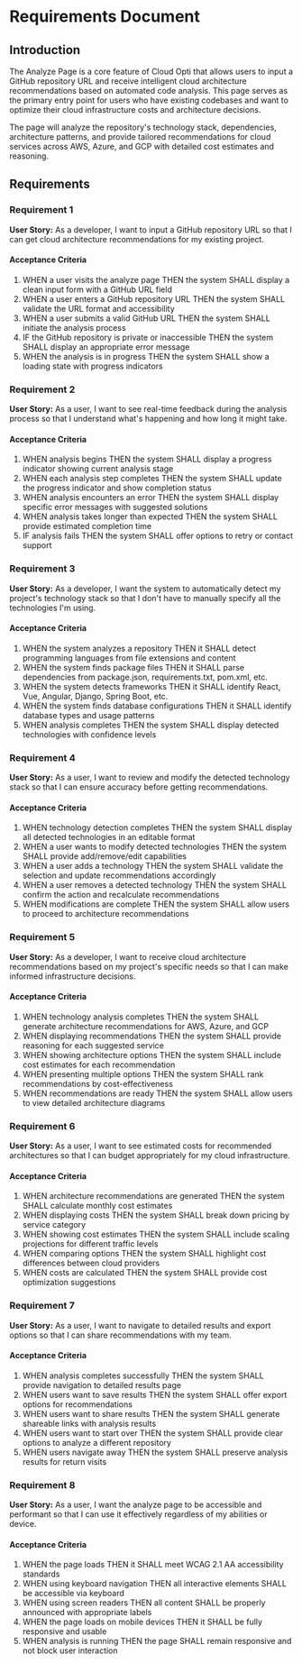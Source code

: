 # Requirements Document

## Introduction

The Analyze Page is a core feature of Cloud Opti that allows users to input a GitHub repository URL and receive intelligent cloud architecture recommendations based on automated code analysis. This page serves as the primary entry point for users who have existing codebases and want to optimize their cloud infrastructure costs and architecture decisions.

The page will analyze the repository's technology stack, dependencies, architecture patterns, and provide tailored recommendations for cloud services across AWS, Azure, and GCP with detailed cost estimates and reasoning.

## Requirements

### Requirement 1

**User Story:** As a developer, I want to input a GitHub repository URL so that I can get cloud architecture recommendations for my existing project.

#### Acceptance Criteria

1. WHEN a user visits the analyze page THEN the system SHALL display a clean input form with a GitHub URL field
2. WHEN a user enters a GitHub repository URL THEN the system SHALL validate the URL format and accessibility
3. WHEN a user submits a valid GitHub URL THEN the system SHALL initiate the analysis process
4. IF the GitHub repository is private or inaccessible THEN the system SHALL display an appropriate error message
5. WHEN the analysis is in progress THEN the system SHALL show a loading state with progress indicators

### Requirement 2

**User Story:** As a user, I want to see real-time feedback during the analysis process so that I understand what's happening and how long it might take.

#### Acceptance Criteria

1. WHEN analysis begins THEN the system SHALL display a progress indicator showing current analysis stage
2. WHEN each analysis step completes THEN the system SHALL update the progress indicator and show completion status
3. WHEN analysis encounters an error THEN the system SHALL display specific error messages with suggested solutions
4. WHEN analysis takes longer than expected THEN the system SHALL provide estimated completion time
5. IF analysis fails THEN the system SHALL offer options to retry or contact support

### Requirement 3

**User Story:** As a developer, I want the system to automatically detect my project's technology stack so that I don't have to manually specify all the technologies I'm using.

#### Acceptance Criteria

1. WHEN the system analyzes a repository THEN it SHALL detect programming languages from file extensions and content
2. WHEN the system finds package files THEN it SHALL parse dependencies from package.json, requirements.txt, pom.xml, etc.
3. WHEN the system detects frameworks THEN it SHALL identify React, Vue, Angular, Django, Spring Boot, etc.
4. WHEN the system finds database configurations THEN it SHALL identify database types and usage patterns
5. WHEN analysis completes THEN the system SHALL display detected technologies with confidence levels

### Requirement 4

**User Story:** As a user, I want to review and modify the detected technology stack so that I can ensure accuracy before getting recommendations.

#### Acceptance Criteria

1. WHEN technology detection completes THEN the system SHALL display all detected technologies in an editable format
2. WHEN a user wants to modify detected technologies THEN the system SHALL provide add/remove/edit capabilities
3. WHEN a user adds a technology THEN the system SHALL validate the selection and update recommendations accordingly
4. WHEN a user removes a detected technology THEN the system SHALL confirm the action and recalculate recommendations
5. WHEN modifications are complete THEN the system SHALL allow users to proceed to architecture recommendations

### Requirement 5

**User Story:** As a developer, I want to receive cloud architecture recommendations based on my project's specific needs so that I can make informed infrastructure decisions.

#### Acceptance Criteria

1. WHEN technology analysis completes THEN the system SHALL generate architecture recommendations for AWS, Azure, and GCP
2. WHEN displaying recommendations THEN the system SHALL provide reasoning for each suggested service
3. WHEN showing architecture options THEN the system SHALL include cost estimates for each recommendation
4. WHEN presenting multiple options THEN the system SHALL rank recommendations by cost-effectiveness
5. WHEN recommendations are ready THEN the system SHALL allow users to view detailed architecture diagrams

### Requirement 6

**User Story:** As a user, I want to see estimated costs for recommended architectures so that I can budget appropriately for my cloud infrastructure.

#### Acceptance Criteria

1. WHEN architecture recommendations are generated THEN the system SHALL calculate monthly cost estimates
2. WHEN displaying costs THEN the system SHALL break down pricing by service category
3. WHEN showing cost estimates THEN the system SHALL include scaling projections for different traffic levels
4. WHEN comparing options THEN the system SHALL highlight cost differences between cloud providers
5. WHEN costs are calculated THEN the system SHALL provide cost optimization suggestions

### Requirement 7

**User Story:** As a user, I want to navigate to detailed results and export options so that I can share recommendations with my team.

#### Acceptance Criteria

1. WHEN analysis completes successfully THEN the system SHALL provide navigation to detailed results page
2. WHEN users want to save results THEN the system SHALL offer export options for recommendations
3. WHEN users want to share results THEN the system SHALL generate shareable links with analysis results
4. WHEN users want to start over THEN the system SHALL provide clear options to analyze a different repository
5. WHEN users navigate away THEN the system SHALL preserve analysis results for return visits

### Requirement 8

**User Story:** As a user, I want the analyze page to be accessible and performant so that I can use it effectively regardless of my abilities or device.

#### Acceptance Criteria

1. WHEN the page loads THEN it SHALL meet WCAG 2.1 AA accessibility standards
2. WHEN using keyboard navigation THEN all interactive elements SHALL be accessible via keyboard
3. WHEN using screen readers THEN all content SHALL be properly announced with appropriate labels
4. WHEN the page loads on mobile devices THEN it SHALL be fully responsive and usable
5. WHEN analysis is running THEN the page SHALL remain responsive and not block user interaction